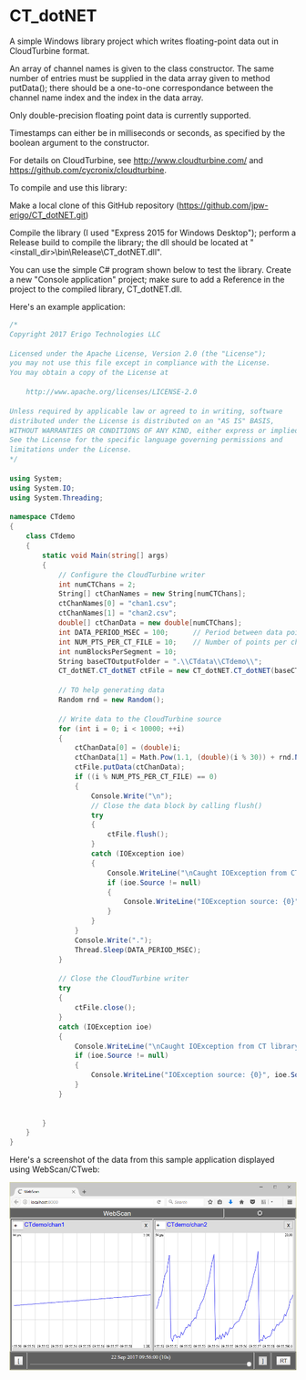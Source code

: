 # CT_dotNET
A simple Windows library project which writes floating-point data out in CloudTurbine format.

An array of channel names is given to the class constructor.  The same number of entries must be supplied in the data array given to method putData(); there should be a one-to-one correspondance between the channel name index and the index in the data array.

Only double-precision floating point data is currently supported.

Timestamps can either be in milliseconds or seconds, as specified by the boolean argument to the constructor.

For details on CloudTurbine, see http://www.cloudturbine.com/ and https://github.com/cycronix/cloudturbine.

To compile and use this library:

Make a local clone of this GitHub repository (https://github.com/jpw-erigo/CT_dotNET.git)

Compile the library (I used "Express 2015 for Windows Desktop"); perform a Release build to compile the library; the dll should be located at "<install_dir>\bin\Release\CT_dotNET.dll".

You can use the simple C# program shown below to test the library.  Create a new "Console application" project; make sure to add a Reference in the project to the compiled library, CT_dotNET.dll.

Here's an example application:

```C#
/*
Copyright 2017 Erigo Technologies LLC

Licensed under the Apache License, Version 2.0 (the "License");
you may not use this file except in compliance with the License.
You may obtain a copy of the License at

    http://www.apache.org/licenses/LICENSE-2.0

Unless required by applicable law or agreed to in writing, software
distributed under the License is distributed on an "AS IS" BASIS,
WITHOUT WARRANTIES OR CONDITIONS OF ANY KIND, either express or implied.
See the License for the specific language governing permissions and
limitations under the License.
*/

using System;
using System.IO;
using System.Threading;

namespace CTdemo
{
    class CTdemo
    {
        static void Main(string[] args)
        {
            // Configure the CloudTurbine writer
            int numCTChans = 2;
            String[] ctChanNames = new String[numCTChans];
            ctChanNames[0] = "chan1.csv";
            ctChanNames[1] = "chan2.csv";
            double[] ctChanData = new double[numCTChans];
            int DATA_PERIOD_MSEC = 100;      // Period between data points
            int NUM_PTS_PER_CT_FILE = 10;    // Number of points per channel file
            int numBlocksPerSegment = 10;
            String baseCTOutputFolder = ".\\CTdata\\CTdemo\\";
            CT_dotNET.CT_dotNET ctFile = new CT_dotNET.CT_dotNET(baseCTOutputFolder, ctChanNames, numBlocksPerSegment,true);

            // TO help generating data
            Random rnd = new Random();

            // Write data to the CloudTurbine source
            for (int i = 0; i < 10000; ++i)
            {
                ctChanData[0] = (double)i;
                ctChanData[1] = Math.Pow(1.1, (double)(i % 30)) + rnd.NextDouble();
                ctFile.putData(ctChanData);
                if ((i % NUM_PTS_PER_CT_FILE) == 0)
                {
                    Console.Write("\n");
                    // Close the data block by calling flush()
                    try
                    {
                        ctFile.flush();
                    }
                    catch (IOException ioe)
                    {
                        Console.WriteLine("\nCaught IOException from CT library on flush");
                        if (ioe.Source != null)
                        {
                            Console.WriteLine("IOException source: {0}", ioe.Source);
                        }
                    }
                }
                Console.Write(".");
                Thread.Sleep(DATA_PERIOD_MSEC);
            }

            // Close the CloudTurbine writer
            try
            {
                ctFile.close();
            }
            catch (IOException ioe)
            {
                Console.WriteLine("\nCaught IOException from CT library on close");
                if (ioe.Source != null)
                {
                    Console.WriteLine("IOException source: {0}", ioe.Source);
                }
            }


        }
    }
}
```

Here's a screenshot of the data from this sample application displayed using WebScan/CTweb:

![](images/CT_dotNET_demo.png)

